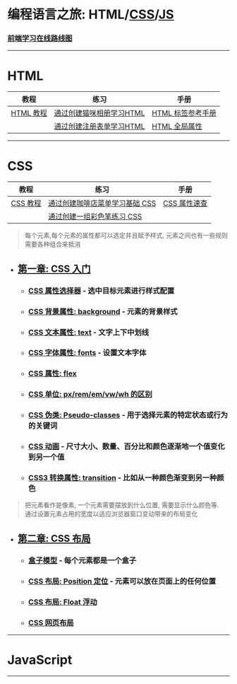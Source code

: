 # 编程语言之旅: HTML/[CSS]/[JS]

### [前端学习在线路线图](https://objtube.github.io/front-end-roadmap/#/)

---

# HTML

| 教程        | 练习               | 手册            |
|-----------|------------------|---------------|
| [HTML 教程] | [通过创建猫咪相册学习HTML] | [HTML 标签参考手册] |
|           | [通过创建注册表单学习HTML] | [HTML 全局属性]   |

---

# CSS

| 教程       | 练习                  | 手册         |
|----------|---------------------|------------|
| [CSS 教程] | [通过创建咖啡店菜单学习基础 CSS] | [CSS 属性速查] |
|          | [通过创建一组彩色笔练习 CSS]   |            |


> 每个元素,每个元素的属性都可以选定并且赋予样式, 元素之间也有一些规则需要各种组合来抵消

- ## [第一章: CSS 入门](css/1_introduction/README.md)
    - ### [CSS 属性选择器](css/1_introduction/1_syntax/README.md) - 选中目标元素进行样式配置
    - ### [CSS 背景属性: background](css/1_introduction/2_background/README.md) - 元素的背景样式
    - ### [CSS 文本属性: text](css/1_introduction/3_text/README.md) - 文字上下中划线
    - ### [CSS 字体属性: fonts](css/1_introduction/4_fonts/README.md) - 设置文本字体
    - ### [CSS 属性: flex](css/1_introduction/5_flex/README.md)
    - ### [CSS 单位: px/rem/em/vw/wh 的区别](css/2_foundation/5_unit/README.md)
    - ### [CSS 伪类: Pseudo-classes](css/2_foundation/6_pseudo_classes/README.md) - 用于选择元素的特定状态或行为的关键词
    - ### [CSS 动画](css/2_foundation/7_movie/README.md) - 尺寸大小、数量、百分比和颜色逐渐地一个值变化到另一个值
    - ### [CSS3 转换属性: transition](css/2_foundation/8_transition/README.md) - 比如从一种颜色渐变到另一种颜色

> 把元素看作是像素, 一个元素需要摆放到什么位置, 需要显示什么颜色等.  
> 通过设置元素占用的宽度以适应浏览器窗口变动带来的布局变化

- ## [第二章: CSS 布局](css/2_foundation/README.md)
    - ### [盒子模型](css/2_foundation/1_box_model/README.md) - 每个元素都是一个盒子
    - ### [CSS 布局: Position 定位](css/2_foundation/2_position/README.md) - 元素可以放在页面上的任何位置
    - ### [CSS 布局: Float 浮动](css/2_foundation/3_float/README.md)
    - ### [CSS 网页布局](css/2_foundation/4_web_foundation/README.md)


---

# JavaScript



---


[HTML 教程]: https://www.runoob.com/html/html-tutorial.html

[通过创建猫咪相册学习HTML]: https://www.freecodecamp.org/chinese/learn/2022/responsive-web-design/learn-html-by-building-a-cat-photo-app/step-1

[通过创建注册表单学习HTML]: https://www.freecodecamp.org/chinese/learn/2022/responsive-web-design/learn-html-forms-by-building-a-registration-form/step-1

[HTML 标签参考手册]: https://www.runoob.com/tags/html-reference.html

[HTML 全局属性]:https://www.runoob.com/tags/ref-standardattributes.html


[通过创建咖啡店菜单学习基础 CSS]: https://www.freecodecamp.org/chinese/learn/2022/responsive-web-design/#learn-basic-css-by-building-a-cafe-menu

[通过创建一组彩色笔练习 CSS]: https://www.freecodecamp.org/chinese/learn/2022/responsive-web-design/learn-css-colors-by-building-a-set-of-colored-markers/step-1

[CSS 属性速查]: https://www.runoob.com/css/css-font.html

[CSS 教程]: https://www.runoob.com/css/css-tutorial.html

[CSS]: css/README.md


[JS]: js/README.md

